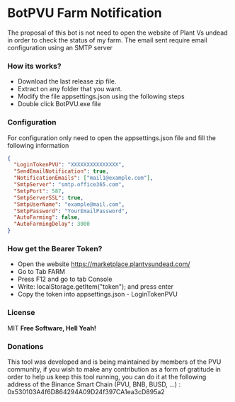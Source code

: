 # BotPVU Farm Notification
The proposal of this bot is not need to open the website of Plant Vs undead in order to check the status of my farm. The email sent require email configuration using an SMTP server

### How its works?
- Download the last release zip file.
- Extract on any folder that you want.
- Modify the file appsettings.json using the following steps
- Double click BotPVU.exe file

### Configuration
For configuration only need to open the appsettings.json file and fill the following information
```json
{
  "LoginTokenPVU": "XXXXXXXXXXXXXXX",
  "SendEmailNotification": true,
  "NotificationEmails": ["mail1@example.com"],
  "SmtpServer": "smtp.office365.com",
  "SmtpPort": 587,
  "SmtpServerSSL": true,
  "SmtpUserName": "example@mail.com",
  "SmtpPassword": "YourEmailPassword",
  "AutoFarming": false,
  "AutoFarmingDelay": 3000
}
```
### How get the Bearer Token?
- Open the website https://marketplace.plantvsundead.com/
- Go to Tab FARM
- Press F12 and go to tab Console
- Write: localStorage.getItem("token"); and press enter
- Copy the token into appsettings.json - LoginTokenPVU

### License
MIT
**Free Software, Hell Yeah!**

### Donations
This tool was developed and is being maintained by members of the PVU community, if you wish to make any contribution as a form of gratitude in order to help us keep this tool running, you can do it at the following address of the Binance Smart Chain (PVU, BNB, BUSD, ...) :
0x530103A4f6D864294A09D24f397CA1ea3cD895a2
